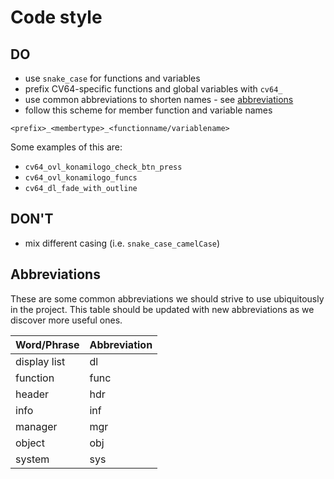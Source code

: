 <!-- markdownlint-disable-next-line MD043 -->
# Code style

## DO

- use `snake_case` for functions and variables
- prefix CV64-specific functions and global variables with `cv64_`
- use common abbreviations to shorten names - see [abbreviations](#abbreviations)
- follow this scheme for member function and variable names

<!-- markdownlint-disable-next-line MD040 -->
```
<prefix>_<membertype>_<functionname/variablename>
```

Some examples of this are:

- `cv64_ovl_konamilogo_check_btn_press`
- `cv64_ovl_konamilogo_funcs`
- `cv64_dl_fade_with_outline`

## DON'T

- mix different casing (i.e. `snake_case_camelCase`)

## Abbreviations

These are some common abbreviations we should strive to use ubiquitously in the project.
This table should be updated with new abbreviations as we discover more useful ones.

| Word/Phrase  | Abbreviation |
| ------------ | ------------ |
| display list | dl           |
| function     | func         |
| header       | hdr          |
| info         | inf          |
| manager      | mgr          |
| object       | obj          |
| system       | sys          |
